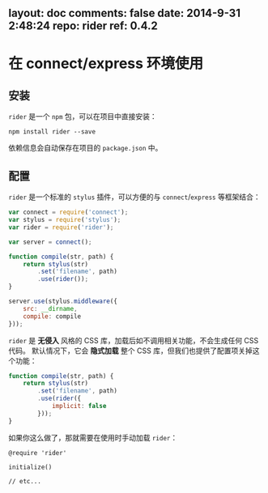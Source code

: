 layout: doc
comments: false
date: 2014-9-31 2:48:24
repo: rider
ref: 0.4.2
---

# 在 connect/express 环境使用

## 安装

`rider` 是一个 `npm` 包，可以在项目中直接安装：

    npm install rider --save

依赖信息会自动保存在项目的 `package.json` 中。

## 配置

`rider` 是一个标准的 `stylus` 插件，可以方便的与 `connect`/`express` 等框架结合：

```js
var connect = require('connect');
var stylus = require('stylus');
var rider = require('rider');

var server = connect();

function compile(str, path) {
    return stylus(str)
        .set('filename', path)
        .use(rider());
}

server.use(stylus.middleware({
    src: __dirname,
    compile: compile
}));
```

`rider` 是 **无侵入** 风格的 CSS 库，加载后如不调用相关功能，不会生成任何 CSS 代码。
默认情况下，它会 **隐式加载** 整个 CSS 库，但我们也提供了配置项关掉这个功能：

```js
function compile(str, path) {
    return stylus(str)
        .set('filename', path)
        .use(rider({
            implicit: false
        }));
}
```

如果你这么做了，那就需要在使用时手动加载 `rider`：

```stylus
@require 'rider'

initialize()

// etc...
```
